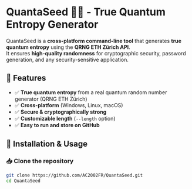# QuantaSeed 🌱🔬 - True Quantum Entropy Generator

QuantaSeed is a **cross-platform command-line tool** that generates **true quantum entropy** using the **QRNG ETH Zürich API**.  
It ensures **high-quality randomness** for cryptographic security, password generation, and any security-sensitive application.  

## 🚀 Features
- ✅ **True quantum entropy** from a real quantum random number generator (QRNG ETH Zürich)
- ✅ **Cross-platform** (Windows, Linux, macOS)
- ✅ **Secure & cryptographically strong**
- ✅ **Customizable length** (`--length` option)
- ✅ **Easy to run and store on GitHub**

## 🔧 Installation & Usage
### 📥 Clone the repository
```sh
git clone https://github.com/AC2002FR/QuantaSeed.git
cd QuantaSeed
